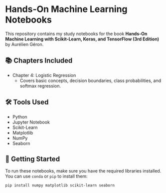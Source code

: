 # Hands-On Machine Learning Notebooks

This repository contains my study notebooks for the book **Hands-On Machine Learning with Scikit-Learn, Keras, and TensorFlow (3rd Edition)** by Aurélien Géron.

## 📚 Chapters Included

- Chapter 4: Logistic Regression
  - Covers basic concepts, decision boundaries, class probabilities, and softmax regression.

## 🛠 Tools Used

- Python
- Jupyter Notebook
- Scikit-Learn
- Matplotlib
- NumPy
- Seaborn

## 🚀 Getting Started

To run these notebooks, make sure you have the required libraries installed. You can use `conda` or `pip` to install them:

```bash
pip install numpy matplotlib scikit-learn seaborn
